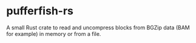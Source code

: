 # pufferfish-rs

A small Rust crate to read and uncompress blocks from BGZip data (BAM for example) in memory or from a file.

